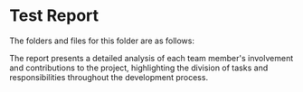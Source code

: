 # Test Report

The folders and files for this folder are as follows:

The report presents a detailed analysis of each team member's involvement and contributions to the project, highlighting the division of tasks and responsibilities throughout the development process.
